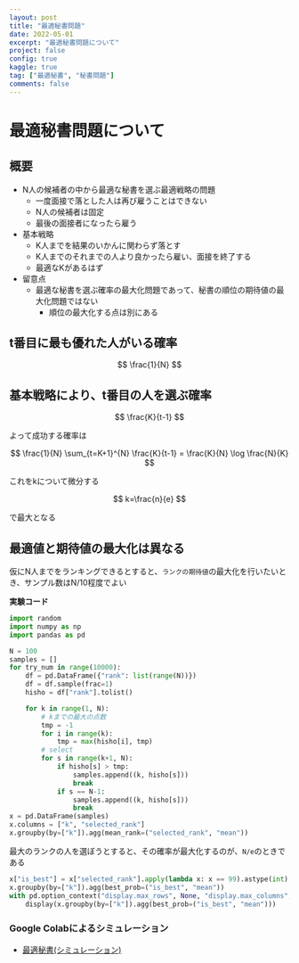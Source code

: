 ```yaml
---
layout: post
title: "最適秘書問題"
date: 2022-05-01
excerpt: "最適秘書問題について"
project: false
config: true
kaggle: true
tag: ["最適秘書", "秘書問題"]
comments: false
---
```


# 最適秘書問題について

## 概要
 - N人の候補者の中から最適な秘書を選ぶ最適戦略の問題
   - 一度面接で落とした人は再び雇うことはできない
   - N人の候補者は固定
   - 最後の面接者になったら雇う　
 - 基本戦略
   - K人までを結果のいかんに関わらず落とす
   - K人までのそれまでの人より良かったら雇い、面接を終了する
   - 最適なKがあるはず
 - 留意点
   - 最適な秘書を選ぶ確率の最大化問題であって、秘書の順位の期待値の最大化問題ではない
     - 順位の最大化する点は別にある

## t番目に最も優れた人がいる確率

$$
\frac{1}{N}
$$

## 基本戦略により、t番目の人を選ぶ確率

$$
\frac{K}{t-1}
$$

よって成功する確率は

$$
\frac{1}{N} \sum_{t=K+1}^{N} \frac{K}{t-1} = \frac{K}{N} \log \frac{N}{K}
$$

これをkについて微分する

$$
k=\frac{n}{e}
$$

で最大となる

## 最適値と期待値の最大化は異なる
仮にN人までをランキングできるとすると、`ランクの期待値`の最大化を行いたいとき、サンプル数はN/10程度でよい  

**実験コード**

```python
import random
import numpy as np
import pandas as pd

N = 100
samples = []
for try_num in range(10000):
    df = pd.DataFrame({"rank": list(range(N))})
    df = df.sample(frac=1)
    hisho = df["rank"].tolist()

    for k in range(1, N):
        # kまでの最大の点数
        tmp = -1
        for i in range(k):
            tmp = max(hisho[i], tmp)
        # select
        for s in range(k+1, N):
            if hisho[s] > tmp:
                samples.append((k, hisho[s]))
                break
            if s == N-1:
                samples.append((k, hisho[s]))
                break
x = pd.DataFrame(samples)
x.columns = ["k", "selected_rank"]
x.groupby(by=["k"]).agg(mean_rank=("selected_rank", "mean"))
```

最大のランクの人を選ぼうとすると、その確率が最大化するのが、`N/e`のときである

```python
x["is_best"] = x["selected_rank"].apply(lambda x: x == 99).astype(int)
x.groupby(by=["k"]).agg(best_prob=("is_best", "mean"))
with pd.option_context("display.max_rows", None, "display.max_columns", None):
    display(x.groupby(by=["k"]).agg(best_prob=("is_best", "mean")))
```


### Google Colabによるシミュレーション
 - [最適秘書(シミュレーション)](https://colab.research.google.com/drive/1wr3VxpXSS1BqN9RKw1bNS4kjEUJNkvwc?usp=sharing)
